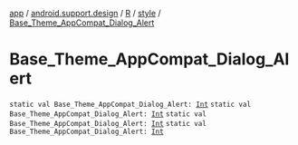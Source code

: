 [app](../../../index.md) / [android.support.design](../../index.md) / [R](../index.md) / [style](index.md) / [Base_Theme_AppCompat_Dialog_Alert](.)

# Base_Theme_AppCompat_Dialog_Alert

`static val Base_Theme_AppCompat_Dialog_Alert: `[`Int`](https://kotlinlang.org/api/latest/jvm/stdlib/kotlin/-int/index.html)
`static val Base_Theme_AppCompat_Dialog_Alert: `[`Int`](https://kotlinlang.org/api/latest/jvm/stdlib/kotlin/-int/index.html)
`static val Base_Theme_AppCompat_Dialog_Alert: `[`Int`](https://kotlinlang.org/api/latest/jvm/stdlib/kotlin/-int/index.html)
`static val Base_Theme_AppCompat_Dialog_Alert: `[`Int`](https://kotlinlang.org/api/latest/jvm/stdlib/kotlin/-int/index.html)